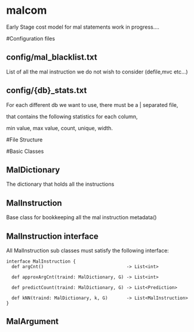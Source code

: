 # malcom
Early Stage cost model for mal statements
work in progress....

#Configuration files

## config/mal_blacklist.txt
List of all the mal instruction we do not wish to consider (defile,mvc etc...)

## config/{db}_stats.txt
For each different db we want to use, there must be a | separated file,

that contains the following statistics for each column,

min value, max value, count, unique, width.

#File Structure


#Basic Classes

## MalDictionary
The dictionary that holds all the instructions


## MalInstruction
Base class for bookkeeping all the mal instruction metadata()

## MalInstruction interface
All MalInstruction sub classes must satisfy the following interface:

```
interface MalInstruction {
  def argCnt()                               -> List<int>

  def approxArgCnt(traind: MalDictionary, G) -> List<int>

  def predictCount(traind: MalDictionary, G) -> List<Prediction>

  def kNN(traind: MalDictionary, k, G)       -> List<MalInstruction>
}
```
## MalArgument
